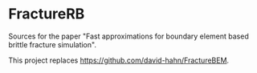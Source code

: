 # FractureRB

Sources for the paper "Fast approximations for boundary element based brittle fracture simulation".

This project replaces https://github.com/david-hahn/FractureBEM.

